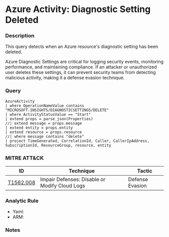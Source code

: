 # Azure Activity: Diagnostic Setting Deleted

### Description
This query detects when an Azure resource's diagnostic setting has been deleted.

Azure Diagnostic Settings are critical for logging security events, monitoring performance, and maintaining compliance. If an attacker or unauthorized user deletes these settings, it can prevent security teams from detecting malicious activity, making it a defense evasion technique.

### Query
```kql
AzureActivity
| where OperationNameValue contains "MICROSOFT.INSIGHTS/DIAGNOSTICSETTINGS/DELETE"
| where ActivityStatusValue == "Start"
| extend props = parse_json(Properties)
//| extend message = props.message
| extend entity = props.entity
| extend resource = props.resource
//| where message contains "delete"
| project TimeGenerated, CorrelationId, Caller, CallerIpAddress, SubscriptionId, ResourceGroup, resource, entity
```

### MITRE ATT&CK
| ID | Technique | Tactic |
|----|-----------|--------|
| [T1562.008](https://attack.mitre.org/techniques/T1562/008/) | Impair Defenses: Disable or Modify Cloud Logs | Defense Evasion |

### Analytic Rule
- Yaml: []()
- ARM: []()

### Notes